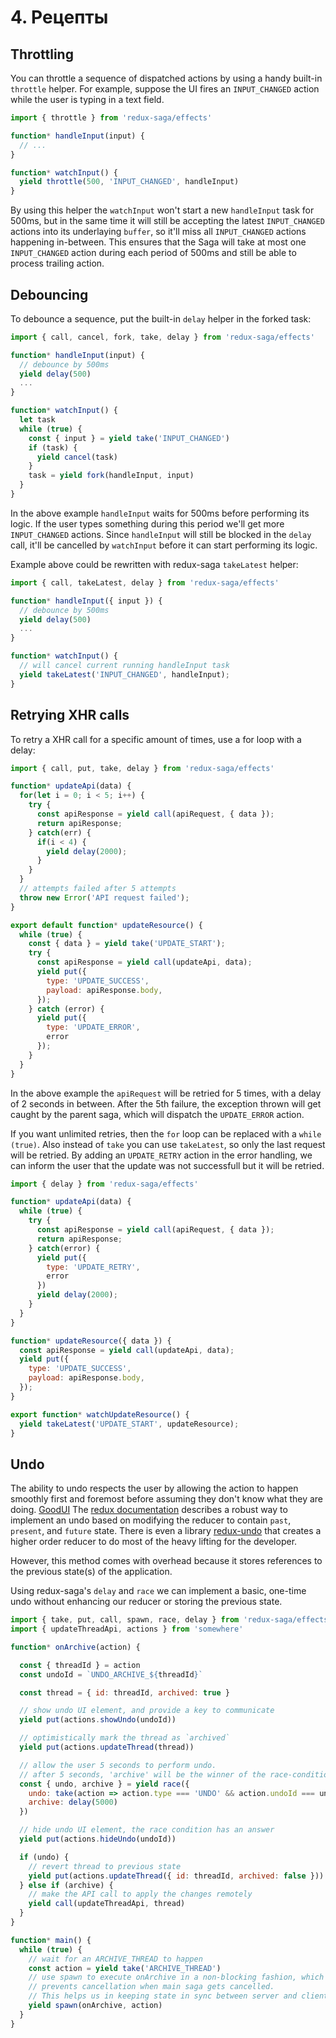 # 4. Рецепты

## Throttling

You can throttle a sequence of dispatched actions by using a handy built-in `throttle` helper. For example, suppose the UI fires an `INPUT_CHANGED` action while the user is typing in a text field.

```javascript
import { throttle } from 'redux-saga/effects'

function* handleInput(input) {
  // ...
}

function* watchInput() {
  yield throttle(500, 'INPUT_CHANGED', handleInput)
}
```

By using this helper the `watchInput` won't start a new `handleInput` task for 500ms, but in the same time it will still be accepting the latest `INPUT_CHANGED` actions into its underlaying `buffer`, so it'll miss all `INPUT_CHANGED` actions happening in-between. This ensures that the Saga will take at most one `INPUT_CHANGED` action during each period of 500ms and still be able to process trailing action.

## Debouncing

To debounce a sequence, put the built-in `delay` helper in the forked task:

```javascript
import { call, cancel, fork, take, delay } from 'redux-saga/effects'

function* handleInput(input) {
  // debounce by 500ms
  yield delay(500)
  ...
}

function* watchInput() {
  let task
  while (true) {
    const { input } = yield take('INPUT_CHANGED')
    if (task) {
      yield cancel(task)
    }
    task = yield fork(handleInput, input)
  }
}
```

In the above example `handleInput` waits for 500ms before performing its logic. If the user types something during this period we'll get more `INPUT_CHANGED` actions. Since `handleInput` will still be blocked in the `delay` call, it'll be cancelled by `watchInput` before it can start performing its logic.

Example above could be rewritten with redux-saga `takeLatest` helper:

```javascript
import { call, takeLatest, delay } from 'redux-saga/effects'

function* handleInput({ input }) {
  // debounce by 500ms
  yield delay(500)
  ...
}

function* watchInput() {
  // will cancel current running handleInput task
  yield takeLatest('INPUT_CHANGED', handleInput);
}
```

## Retrying XHR calls

To retry a XHR call for a specific amount of times, use a for loop with a delay:

```javascript
import { call, put, take, delay } from 'redux-saga/effects'

function* updateApi(data) {
  for(let i = 0; i < 5; i++) {
    try {
      const apiResponse = yield call(apiRequest, { data });
      return apiResponse;
    } catch(err) {
      if(i < 4) {
        yield delay(2000);
      }
    }
  }
  // attempts failed after 5 attempts
  throw new Error('API request failed');
}

export default function* updateResource() {
  while (true) {
    const { data } = yield take('UPDATE_START');
    try {
      const apiResponse = yield call(updateApi, data);
      yield put({
        type: 'UPDATE_SUCCESS',
        payload: apiResponse.body,
      });
    } catch (error) {
      yield put({
        type: 'UPDATE_ERROR',
        error
      });
    }
  }
}
```

In the above example the `apiRequest` will be retried for 5 times, with a delay of 2 seconds in between. After the 5th failure, the exception thrown will get caught by the parent saga, which will dispatch the `UPDATE_ERROR` action.

If you want unlimited retries, then the `for` loop can be replaced with a `while (true)`. Also instead of `take` you can use `takeLatest`, so only the last request will be retried. By adding an `UPDATE_RETRY` action in the error handling, we can inform the user that the update was not successfull but it will be retried.

```javascript
import { delay } from 'redux-saga/effects'

function* updateApi(data) {
  while (true) {
    try {
      const apiResponse = yield call(apiRequest, { data });
      return apiResponse;
    } catch(error) {
      yield put({
        type: 'UPDATE_RETRY',
        error
      })
      yield delay(2000);
    }
  }
}

function* updateResource({ data }) {
  const apiResponse = yield call(updateApi, data);
  yield put({
    type: 'UPDATE_SUCCESS',
    payload: apiResponse.body,
  });
}

export function* watchUpdateResource() {
  yield takeLatest('UPDATE_START', updateResource);
}
```

## Undo

The ability to undo respects the user by allowing the action to happen smoothly first and foremost before assuming they don't know what they are doing. [GoodUI](https://goodui.org/#8) The [redux documentation](http://redux.js.org/docs/recipes/ImplementingUndoHistory.html) describes a robust way to implement an undo based on modifying the reducer to contain `past`, `present`, and `future` state. There is even a library [redux-undo](https://github.com/omnidan/redux-undo) that creates a higher order reducer to do most of the heavy lifting for the developer.

However, this method comes with overhead because it stores references to the previous state\(s\) of the application.

Using redux-saga's `delay` and `race` we can implement a basic, one-time undo without enhancing our reducer or storing the previous state.

```javascript
import { take, put, call, spawn, race, delay } from 'redux-saga/effects'
import { updateThreadApi, actions } from 'somewhere'

function* onArchive(action) {

  const { threadId } = action
  const undoId = `UNDO_ARCHIVE_${threadId}`

  const thread = { id: threadId, archived: true }

  // show undo UI element, and provide a key to communicate
  yield put(actions.showUndo(undoId))

  // optimistically mark the thread as `archived`
  yield put(actions.updateThread(thread))

  // allow the user 5 seconds to perform undo.
  // after 5 seconds, 'archive' will be the winner of the race-condition
  const { undo, archive } = yield race({
    undo: take(action => action.type === 'UNDO' && action.undoId === undoId),
    archive: delay(5000)
  })

  // hide undo UI element, the race condition has an answer
  yield put(actions.hideUndo(undoId))

  if (undo) {
    // revert thread to previous state
    yield put(actions.updateThread({ id: threadId, archived: false }))
  } else if (archive) {
    // make the API call to apply the changes remotely
    yield call(updateThreadApi, thread)
  }
}

function* main() {
  while (true) {
    // wait for an ARCHIVE_THREAD to happen
    const action = yield take('ARCHIVE_THREAD')
    // use spawn to execute onArchive in a non-blocking fashion, which also
    // prevents cancellation when main saga gets cancelled.
    // This helps us in keeping state in sync between server and client
    yield spawn(onArchive, action)
  }
}
```

